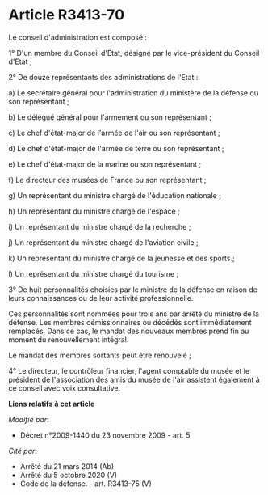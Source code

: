 # Article R3413-70

Le conseil d'administration est composé :

1° D'un membre du Conseil d'Etat, désigné par le vice-président du Conseil d'Etat ;

2° De douze représentants des administrations de l'Etat :

a) Le secrétaire général pour l'administration du ministère de la défense ou son représentant ; 

b) Le délégué général pour l'armement ou son représentant ; 

c) Le chef d'état-major de l'armée de l'air ou son représentant ; 

d) Le chef d'état-major de l'armée de terre ou son représentant ; 

e) Le chef d'état-major de la marine ou son représentant ; 

f) Le directeur des musées de France ou son représentant ; 

g) Un représentant du ministre chargé de l'éducation nationale ; 

h) Un représentant du ministre chargé de l'espace ; 

i) Un représentant du ministre chargé de la recherche ; 

j) Un représentant du ministre chargé de l'aviation civile ; 

k) Un représentant du ministre chargé de la jeunesse et des sports ; 

l) Un représentant du ministre chargé du tourisme ;

3° De huit personnalités choisies par le ministre de la défense en raison de leurs connaissances ou de leur activité
professionnelle.

Ces personnalités sont nommées pour trois ans par arrêté du ministre de la défense. Les membres démissionnaires ou décédés
sont immédiatement remplacés. Dans ce cas, le mandat des nouveaux membres prend fin au moment du renouvellement intégral.

Le mandat des membres sortants peut être renouvelé ;

4° Le directeur, le contrôleur financier, l'agent comptable du musée et le président de l'association des amis du musée de
l'air assistent également à ce conseil avec voix consultative.

**Liens relatifs à cet article**

_Modifié par_:

  - Décret n°2009-1440 du 23 novembre 2009 - art. 5

_Cité par_:

  - Arrêté du 21 mars 2014 (Ab)
  - Arrêté du 5 octobre 2020 (V)
  - Code de la défense. - art. R3413-75 (V)
